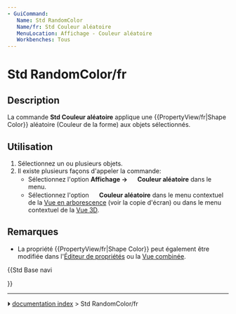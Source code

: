 ```yaml
---
- GuiCommand:
   Name: Std RandomColor
   Name/fr: Std Couleur aléatoire
   MenuLocation: Affichage - Couleur aléatoire
   Workbenches: Tous
---
```


# Std RandomColor/fr

## Description

La commande **Std Couleur aléatoire** applique une {{PropertyView/fr|Shape Color}} aléatoire (Couleur de la forme) aux objets sélectionnés.

## Utilisation

1.  Sélectionnez un ou plusieurs objets.
2.  Il existe plusieurs façons d\'appeler la commande:
    -   Sélectionnez l\'option **Affichage → <img src="images/Std_RandomColor.svg" width=16px> Couleur aléatoire** dans le menu.
    -   Sélectionnez l\'option **<img src="images/Std_RandomColor.svg" width=16px> Couleur aléatoire** dans le menu contextuel de la [Vue en arborescence](Tree_view/fr.md) (voir la copie d\'écran) ou dans le menu contextuel de la [Vue 3D](3D_view/fr.md).

## Remarques

-   La propriété {{PropertyView/fr|Shape Color}} peut également être modifiée dans l\'[Éditeur de propriétés](Property_editor/fr.md) ou la [Vue combinée](Combo_view/fr.md).





{{Std Base navi

}}



---
⏵ [documentation index](../README.md) > Std RandomColor/fr
